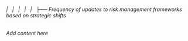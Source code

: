 ###### |   |   |   |   |   ├── Frequency of updates to risk management frameworks based on strategic shifts

*Add content here*